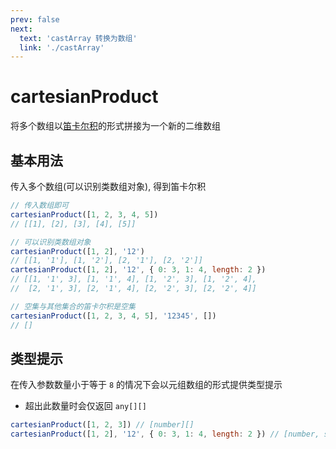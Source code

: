 ```yaml
---
prev: false
next:
  text: 'castArray 转换为数组'
  link: './castArray'
---
```


# cartesianProduct

<VersionTag version="0.3.2" />

将多个数组以[笛卡尔积](https://wikipedia.org/wiki/Cartesian_product)的形式拼接为一个新的二维数组

## 基本用法

传入多个数组(可以识别类数组对象), 得到笛卡尔积

```js
// 传入数组即可
cartesianProduct([1, 2, 3, 4, 5])
// [[1], [2], [3], [4], [5]]

// 可以识别类数组对象
cartesianProduct([1, 2], '12')
// [[1, '1'], [1, '2'], [2, '1'], [2, '2']]
cartesianProduct([1, 2], '12', { 0: 3, 1: 4, length: 2 })
// [[1, '1', 3], [1, '1', 4], [1, '2', 3], [1, '2', 4],
//  [2, '1', 3], [2, '1', 4], [2, '2', 3], [2, '2', 4]]

// 空集与其他集合的笛卡尔积是空集
cartesianProduct([1, 2, 3, 4, 5], '12345', [])
// []
```

## 类型提示

在传入参数数量小于等于 `8` 的情况下会以元组数组的形式提供类型提示

- 超出此数量时会仅返回 `any[][]`

```js
cartesianProduct([1, 2, 3]) // [number][]
cartesianProduct([1, 2], '12', { 0: 3, 1: 4, length: 2 }) // [number, string, number][]
```
